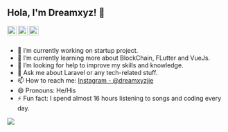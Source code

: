 ## Hola, I'm Dreamxyz! 👋
<!--
<p align="left"> <img src="https://komarev.com/ghpvc/?username=dreamxyz95&label=Views&color=blue&style=plastic" alt="iamdreamxyz" /> </p>
-->
<a href="https://www.linkedin.com/in/dreamxyz-jie/">
  <img align="left" alt="Dreamxyz's LinkedIn" width="22px" src="https://cdn.jsdelivr.net/npm/simple-icons@v3/icons/linkedin.svg" />
</a>
<a href="https://www.instagram.com/dreamxyzjie/">
  <img align="left" alt="Dreamxyz's Instagram" width="22px" src="https://cdn.jsdelivr.net/npm/simple-icons@v3/icons/instagram.svg" />
</a>
<a href="https://www.facebook.com/dreamxyzjie/">
  <img align="left" alt="Dreamxyz's Facebook" width="22px" src="https://cdn.jsdelivr.net/npm/simple-icons@v3/icons/facebook.svg" />
</a>

<br/>
<br/>

- 🔭 I’m currently working on startup project.
- 🌱 I’m currently learning more about BlockChain, FLutter and VueJs.
- 🤔 I’m looking for help to improve my skills and knowledge.
- 💬 Ask me about Laravel or any tech-related stuff.
- 📫 How to reach me: [Instagram - @dreamxyzjie](https://www.instagram.com/dreamxyzjie/)
- 😄 Pronouns: He/His
- ⚡ Fun fact: I spend almost 16 hours listening to songs and coding every day.


<a href="https://github.com/iampawan">
  <img align="center" src="https://github-readme-stats.vercel.app/api/top-langs/?username=dreamxyz95&theme=light&hide_langs_below=1" />
</a>

